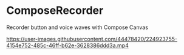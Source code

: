 # ComposeRecorder
Recorder button and voice waves with Compose Canvas


https://user-images.githubusercontent.com/44478420/224923755-4154e752-485c-46ff-b62e-3628386ddd3a.mp4

